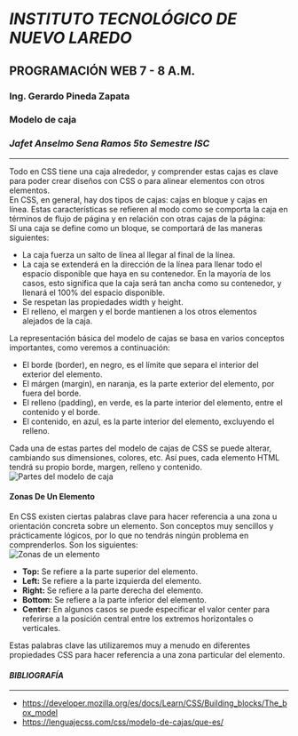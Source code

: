 # *INSTITUTO TECNOLÓGICO DE NUEVO LAREDO*  
## **PROGRAMACIÓN WEB 7 - 8 A.M.**  
### **Ing. Gerardo Pineda Zapata**  
### Modelo de caja  
### __*Jafet Anselmo Sena Ramos 5to Semestre ISC*__
---
Todo en CSS tiene una caja alrededor, y comprender estas cajas es clave para poder crear diseños con CSS o para alinear elementos con otros elementos.  
En CSS, en general, hay dos tipos de cajas: cajas en bloque y cajas en línea. Estas características se refieren al modo como se comporta la caja en términos de flujo de página y en relación con otras cajas de la página:  
Si una caja se define como un bloque, se comportará de las maneras siguientes:
- La caja fuerza un salto de línea al llegar al final de la línea.
- La caja se extenderá en la dirección de la línea para llenar todo el espacio disponible que haya en su contenedor. En la mayoría de los casos, esto significa que la caja será tan ancha como su contenedor, y llenará el 100% del espacio disponible.
- Se respetan las propiedades width y height.  
- El relleno, el margen y el borde mantienen a los otros elementos alejados de la caja.  

La representación básica del modelo de cajas se basa en varios conceptos importantes, como veremos a continuación:  
- El borde (border), en negro, es el límite que separa el interior del exterior del elemento.  
- El márgen (margin), en naranja, es la parte exterior del elemento, por fuera del borde.  
- El relleno (padding), en verde, es la parte interior del elemento, entre el contenido y el borde.  
- El contenido, en azul, es la parte interior del elemento, excluyendo el relleno.  

Cada una de estas partes del modelo de cajas de CSS se puede alterar, cambiando sus dimensiones, colores, etc. Así pues, cada elemento HTML tendrá su propio borde, margen, relleno y contenido.
![Partes del modelo de caja](https://lenguajecss.com/css/modelo-de-cajas/que-es/modelo-de-cajas.png)  
#### Zonas De Un Elemento  
En CSS existen ciertas palabras clave para hacer referencia a una zona u orientación concreta sobre un elemento. Son conceptos muy sencillos y prácticamente lógicos, por lo que no tendrás ningún problema en comprenderlos. Son los siguientes:  
![Zonas de un elemento](https://lenguajecss.com/css/modelo-de-cajas/que-es/positions.png)  
  
- **Top:** Se refiere a la parte superior del elemento.  
- **Left:** Se refiere a la parte izquierda del elemento.  
- **Right:** Se refiere a la parte derecha del elemento.  
- **Bottom:** Se refiere a la parte inferior del elemento.  
- **Center:** En algunos casos se puede especificar el valor center para referirse a la posición central entre los extremos horizontales o verticales.  

Estas palabras clave las utilizaremos muy a menudo en diferentes propiedades CSS para hacer referencia a una zona particular del elemento.
#### *BIBLIOGRAFÍA*  
----  
- https://developer.mozilla.org/es/docs/Learn/CSS/Building_blocks/The_box_model  
- https://lenguajecss.com/css/modelo-de-cajas/que-es/